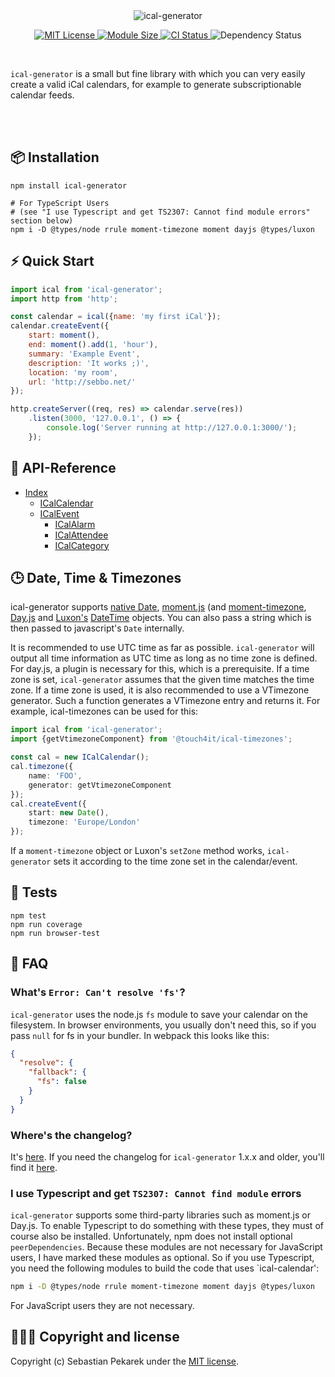 <br />
<br />

<p align="center">
    <img src="https://d.sebbo.net/ical-generator-logo-w-dark-2IyGhq7rHoLzQwaNbK7MvxoNpe0bivGDzbjrai56R5YTfQuvfI8DtDfbfnNeRborwoj2y0gS5urh7OKdd4wik9F5PT4LxRnReyXA.svg" alt="ical-generator" />
</p>
<p align="center">
    <a href="https://github.com/sebbo2002/ical-generator/blob/develop/LICENSE">
        <img src="https://img.shields.io/badge/license-MIT-blue.svg?style=flat-square" alt="MIT License" />
    </a>
    <a href="https://bundlephobia.com/package/ical-generator">
        <img src="https://img.shields.io/bundlephobia/min/ical-generator?style=flat-square" alt="Module Size" />
    </a>
    <a href="https://github.com/sebbo2002/ical-generator/actions">
        <img src="https://img.shields.io/github/workflow/status/sebbo2002/ical-generator/Tests?style=flat-square" alt="CI Status" />
    </a>
    <img src="https://img.shields.io/david/sebbo2002/ical-generator?style=flat-square" alt="Dependency Status" />
</p>

<br />


`ical-generator` is a small but fine library with which you can very easily create a valid iCal calendars, for example
to generate subscriptionable calendar feeds.

<br />
<br />

## 📦 Installation

	npm install ical-generator

    # For TypeScript Users
    # (see "I use Typescript and get TS2307: Cannot find module errors" section below)
    npm i -D @types/node rrule moment-timezone moment dayjs @types/luxon


## ⚡️ Quick Start

```javascript
import ical from 'ical-generator';
import http from 'http';

const calendar = ical({name: 'my first iCal'});
calendar.createEvent({
    start: moment(),
    end: moment().add(1, 'hour'),
    summary: 'Example Event',
    description: 'It works ;)',
    location: 'my room',
    url: 'http://sebbo.net/'
});

http.createServer((req, res) => calendar.serve(res))
    .listen(3000, '127.0.0.1', () => {
        console.log('Server running at http://127.0.0.1:3000/');
    });
```

## 📑 API-Reference

- [Index](https://sebbo2002.github.io/ical-generator/develop/reference/)
    - [ICalCalendar](https://sebbo2002.github.io/ical-generator/develop/reference/classes/icalcalendar.html)
    - [ICalEvent](https://sebbo2002.github.io/ical-generator/develop/reference/classes/icalevent.html)
        - [ICalAlarm](https://sebbo2002.github.io/ical-generator/develop/reference/classes/icalalarm.html)
        - [ICalAttendee](https://sebbo2002.github.io/ical-generator/develop/reference/classes/icalattendee.html)
        - [ICalCategory](https://sebbo2002.github.io/ical-generator/develop/reference/classes/icalcategory.html)

## 🕒 Date, Time & Timezones

ical-generator supports [native Date](https://developer.mozilla.org/en-US/docs/Web/JavaScript/Reference/Global_Objects/Date),
[moment.js](https://momentjs.com/) (and [moment-timezone](https://momentjs.com/timezone/), [Day.js](https://day.js.org/en/) and
[Luxon's](https://moment.github.io/luxon/) [DateTime](https://moment.github.io/luxon/docs/class/src/datetime.js~DateTime.html)
objects. You can also pass a string which is then passed to javascript's `Date` internally.

It is recommended to use UTC time as far as possible. `ical-generator` will output all time information as UTC time as
long as no time zone is defined. For day.js, a plugin is necessary for this, which is a prerequisite. If a time zone is
set, `ical-generator` assumes that the given time matches the time zone. If a time zone is used, it is also recommended
to use a VTimezone generator. Such a function generates a VTimezone entry and returns it. For example, ical-timezones can
be used for this:

```typescript
import ical from 'ical-generator';
import {getVtimezoneComponent} from '@touch4it/ical-timezones';

const cal = new ICalCalendar();
cal.timezone({
    name: 'FOO',
    generator: getVtimezoneComponent
});
cal.createEvent({
    start: new Date(),
    timezone: 'Europe/London'
});
```

If a `moment-timezone` object or Luxon's `setZone` method works, `ical-generator` sets it according to the time zone set
in the calendar/event.




## 🚦 Tests

```
npm test
npm run coverage
npm run browser-test
```


## 🙋 FAQ

### What's `Error: Can't resolve 'fs'`?
`ical-generator` uses the node.js `fs` module to save your calendar on the filesystem. In browser environments, you usually don't need this, so if you pass `null` for fs in your bundler. In webpack this looks like this:

```json
{
  "resolve": {
    "fallback": {
      "fs": false
    }
  }
}
```

### Where's the changelog?
It's [here](https://github.com/sebbo2002/ical-generator/blob/develop/CHANGELOG.md). If you need the changelog for
`ical-generator` 1.x.x and older, you'll find it [here](https://github.com/sebbo2002/ical-generator/blob/25338b8bf98f9afd3c88849e735fa33fa45fb766/CHANGELOG.md).

### I use Typescript and get `TS2307: Cannot find module` errors
`ical-generator` supports some third-party libraries such as moment.js or Day.js. To enable Typescript to do something
with these types, they must of course also be installed. Unfortunately, npm does not install optional `peerDependencies`.
Because these modules are not necessary for JavaScript users, I have marked these modules as optional. So if you use
Typescript, you need the following modules to build the code that uses `ical-calendar':

```bash
npm i -D @types/node rrule moment-timezone moment dayjs @types/luxon
```

For JavaScript users they are not necessary.


## 🙆🏼‍♂️ Copyright and license

Copyright (c) Sebastian Pekarek under the [MIT license](LICENSE).
